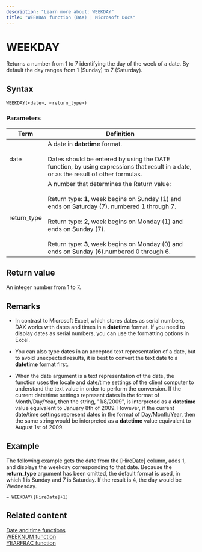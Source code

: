 ```yaml
---
description: "Learn more about: WEEKDAY"
title: "WEEKDAY function (DAX) | Microsoft Docs"
---
```

# WEEKDAY

Returns a number from 1 to 7 identifying the day of the week of a date. By default the day ranges from 1 (Sunday) to 7 (Saturday).  
  
## Syntax  
  
```dax
WEEKDAY(<date>, <return_type>)  
```
  
### Parameters  
  
|Term|Definition|  
|--------|--------------|  
|date|A date in **datetime** format.<br /><br />Dates should be entered by using the DATE function, by using expressions that result in a date, or as the result of other formulas.|  
|return_type|A number that determines the Return value:<br /><br />Return type: **1**, week begins on Sunday (1) and ends on Saturday (7). numbered 1 through 7.<br /><br />Return type: **2**, week begins on Monday (1) and ends on Sunday (7).<br /><br />Return type: **3**, week begins on Monday (0) and ends on Sunday (6).numbered 0 through 6.|  
  
## Return value

An integer number from 1 to 7.  
  
## Remarks

- In contrast to Microsoft Excel, which stores dates as serial numbers, DAX works with dates and times in a **datetime** format. If you need to display dates as serial numbers, you can use the formatting options in Excel.  
  
- You can also type dates in an accepted text representation of a date, but to avoid unexpected results, it is best to convert the text date to a **datetime** format first.  
  
- When the date argument is a text representation of the date, the function uses the locale and date/time settings of the client computer to understand the text value in order to perform the conversion. If the current date/time settings represent dates in the format of Month/Day/Year, then the string, "1/8/2009", is interpreted as a **datetime** value equivalent to January 8th of 2009. However, if the current date/time settings represent dates in the format of Day/Month/Year, then the same string would be interpreted as a **datetime** value equivalent to August 1st of 2009.  
  
## Example

The following example gets the date from the [HireDate] column, adds 1, and displays the weekday corresponding to that date. Because the **return_type** argument has been omitted, the default format is used, in which 1 is Sunday and 7 is Saturday. If the result is 4, the day would be Wednesday.  
  
```dax
= WEEKDAY([HireDate]+1)  
```
  
## Related content

[Date and time functions](date-and-time-functions-dax.md)  
[WEEKNUM function](weeknum-function-dax.md)  
[YEARFRAC function](yearfrac-function-dax.md)
